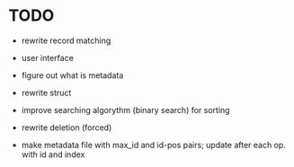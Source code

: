 # TODO 
* rewrite record matching 

* user interface

* figure out what is metadata

* rewrite struct

* improve searching algorythm (binary search) for sorting

* rewrite deletion (forced)

* make metadata file with max_id and id-pos pairs; update after each op. with id and index